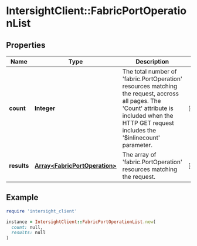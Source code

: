 # IntersightClient::FabricPortOperationList

## Properties

| Name | Type | Description | Notes |
| ---- | ---- | ----------- | ----- |
| **count** | **Integer** | The total number of &#39;fabric.PortOperation&#39; resources matching the request, accross all pages. The &#39;Count&#39; attribute is included when the HTTP GET request includes the &#39;$inlinecount&#39; parameter. | [optional] |
| **results** | [**Array&lt;FabricPortOperation&gt;**](FabricPortOperation.md) | The array of &#39;fabric.PortOperation&#39; resources matching the request. | [optional] |

## Example

```ruby
require 'intersight_client'

instance = IntersightClient::FabricPortOperationList.new(
  count: null,
  results: null
)
```

